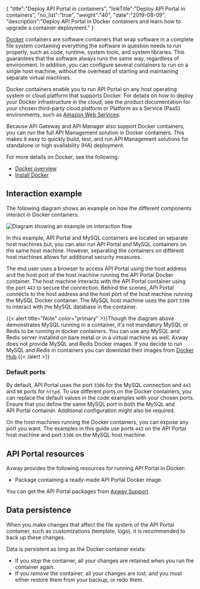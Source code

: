 {
    "title":"Deploy API Portal in containers",
    "linkTitle":"Deploy API Portal in containers",
    "no_list":"true",
    "weight":"40",
    "date":"2019-08-09",
    "description":"Deploy API Portal in Docker containers and learn how to upgrade a container deployment."
}

[Docker][docker home] containers are software containers that wrap software in a complete file system containing everything the software in question needs to run properly, such as code, runtime, system tools, and system libraries. This guarantees that the software always runs the same way, regardless of environment. In addition, you can configure several containers to run on a single host machine, without the overhead of starting and maintaining separate virtual machines.

Docker containers enable you to run API Portal on any host operating system or cloud platform that supports Docker. For details on how to deploy your Docker infrastructure in the cloud, see the product documentation for your chosen third-party cloud platform or Platform as a Service (PaaS) environments, such as [Amazon Web Services][aws home].

Because API Gateway and API Manager also support Docker containers, you can run the full API Management solution in Docker containers. This makes it easy to quickly build, test, and run API Management solutions for standalone or high availability (HA) deployment.

For more details on Docker, see the following:

* [Docker overview][docker overview]
* [Install Docker][install docker]

## Interaction example

The following diagram shows an example on how the different components interact in Docker containers:

![Diagram showing an example on interaction flow](/Images/APIPortal/API_Portal_Docker.png)

In this example, API Portal and MySQL containers are located on separate host machines but, you can also run API Portal and MySQL containers on the same host machine. However, separating the containers on different host machines allows for additional security measures.

The end user uses a browser to access API Portal using the host address and the host port of the host machine running the API Portal Docker container. The host machine interacts with the API Portal container using the port `443` to secure the connection. Behind the scenes, API Portal connects to the host address and the host port of the host machine running the MySQL Docker container. The MySQL host machine uses the port `3306` to interact with the MySQL database in the container.

{{< alert title="Note" color="primary" >}}Though the diagram above demonstrates MySQL running in a container, it's not mandatory MySQL or Redis to be running in docker containers. You can use any MySQL and Redis server installed on bare metal or in a virtual machine as well. Axway does not provide MySQL and Redis Docker images. If you decide to run MySQL and Redis in containers you can download their images from [Docker Hub][dockerhub].{{< /alert >}}

### Default ports

By default, API Portal uses the port `3306` for the MySQL connection and `443` and `80` ports for `httpd`. To use different ports on the Docker containers, you can replace the default values in the code examples with your chosen ports. Ensure that you define the same MySQL port in both the MySQL and API Portal container. Additional configuration might also be required.

On the host machines running the Docker containers, you can expose any port you want. The examples in this guide use ports `443` on the API Portal host machine and port `3306` on the MySQL host machine.

## API Portal resources

Axway provides the following resources for running API Portal in Docker:

* Package containing a ready-made API Portal Docker image.

You can get the API Portal packages from [Axway Support][axway support].

## Data persistence

When you make changes that affect the file system of the API Portal container, such as customizations (template, logo), it is recommended to back up these changes.

Data is persistent as long as the Docker container exists:

* If you *stop* the container, all your changes are retained when you run the container again.
* If you *remove* the container, all your changes are lost, and you must either restore them from your backup, or redo them.

[docker overview]: https://docs.docker.com/engine/understanding-docker/
[install docker]: https://docs.docker.com/engine/install/
[docker home]: https://www.docker.com/
[aws home]: https://aws.amazon.com/
[dockerhub]: https://hub.docker.com/
[axway support]: https://support.axway.com
